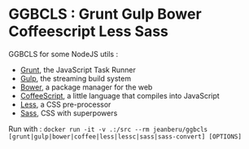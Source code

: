 GGBCLS : Grunt Gulp Bower Coffeescript Less Sass
================================================

GGBCLS for some NodeJS utils :

 * [Grunt](http://gruntjs.com/), the JavaScript Task Runner
 * [Gulp](http://gulpjs.com/), the streaming build system
 * [Bower](http://bower.io/), a package manager for the web
 * [CoffeeScript](http://coffeescript.org/), a little language that compiles into JavaScript
 * [Less](http://lesscss.org/), a CSS pre-processor
 * [Sass](http://sass-lang.com/), CSS with superpowers

Run with : `docker run -it -v .:/src --rm jeanberu/ggbcls [grunt|gulp|bower|coffee|less|lessc|sass|sass-convert] [OPTIONS]`
